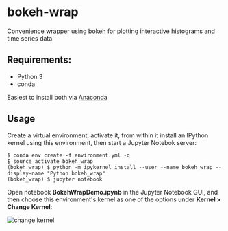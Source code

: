 # bokeh-wrap
Convenience wrapper using [bokeh][bokeh-home] for plotting interactive histograms and time series data.

## Requirements:

* Python 3
* conda

Easiest to install both via [Anaconda][anaconda-download]

## Usage

Create a virtual environment, activate it, from within it install an IPython kernel using this environment, then start a Jupyter Notebok server:

    $ conda env create -f environment.yml -q
    $ source activate bokeh_wrap
    (bokeh_wrap) $ python -m ipykernel install --user --name bokeh_wrap --display-name "Python bokeh_wrap"
    (bokeh_wrap) $ jupyter notebook

Open notebook **BokehWrapDemo.ipynb** in the Jupyter Notebook GUI, and then choose this environment's kernel as one of the options under **Kernel > Change Kernel**:

![change kernel](https://raw.githubusercontent.com/dpshenoy/bokeh_wrap/master/choose_kernel.png)

[anaconda-download]: https://www.anaconda.com/download/
[bokeh-home]: https://bokeh.pydata.org/en/latest/
